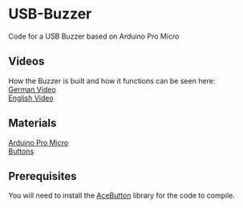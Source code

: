 # USB-Buzzer
Code for a USB Buzzer based on Arduino Pro Micro


## Videos
How the Buzzer is built and how it functions can be seen here:\
[German Video](https://www.youtube.com/watch?v=HNrbCDNYI8A)\
[English Video](https://www.youtube.com/watch?v=8sTl2Hx4LtA)

## Materials
[Arduino Pro Micro](https://amzn.to/3lZ8Rkw)\
[Buttons](https://amzn.to/3kVVobA)


## Prerequisites
You will need to install the [AceButton](https://github.com/bxparks/AceButton) library for the code to compile.
